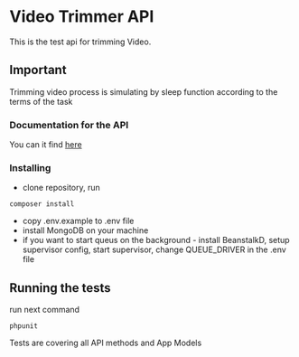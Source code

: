# Video Trimmer API

This is the test api for trimming Video.

## Important

Trimming video process is simulating by sleep function according to the terms of the task

### Documentation for the API

You can it find [here](http://docs.apivideotrimmer.apiary.io)

### Installing

* clone repository, run

```
composer install
```

* copy .env.example to .env file
* install MongoDB on your machine
* if you want to start queus on the background - install BeanstalkD, setup supervisor config, start supervisor, change QUEUE_DRIVER in the .env file

## Running the tests

run next command
```
phpunit
```
Tests are covering all API methods and App Models

